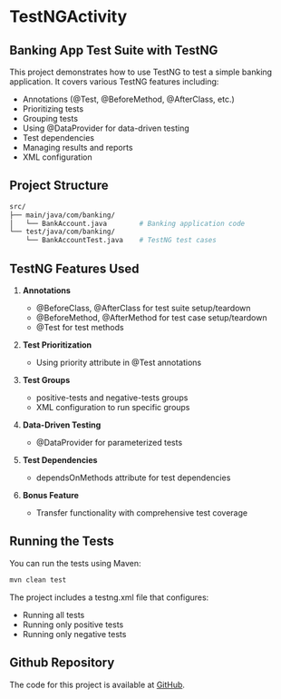 # TestNGActivity

## Banking App Test Suite with TestNG

This project demonstrates how to use TestNG to test a simple banking application. It covers various TestNG features including:

- Annotations (@Test, @BeforeMethod, @AfterClass, etc.)
- Prioritizing tests
- Grouping tests
- Using @DataProvider for data-driven testing
- Test dependencies
- Managing results and reports
- XML configuration

## Project Structure

```bash
src/
├── main/java/com/banking/
│   └── BankAccount.java        # Banking application code
└── test/java/com/banking/
    └── BankAccountTest.java    # TestNG test cases
```

## TestNG Features Used

1. **Annotations**
   - @BeforeClass, @AfterClass for test suite setup/teardown
   - @BeforeMethod, @AfterMethod for test case setup/teardown
   - @Test for test methods

2. **Test Prioritization**
   - Using priority attribute in @Test annotations

3. **Test Groups**
   - positive-tests and negative-tests groups
   - XML configuration to run specific groups

4. **Data-Driven Testing**
   - @DataProvider for parameterized tests

5. **Test Dependencies**
   - dependsOnMethods attribute for test dependencies

6. **Bonus Feature**
   - Transfer functionality with comprehensive test coverage

## Running the Tests

You can run the tests using Maven:

```bash
mvn clean test
```

The project includes a testng.xml file that configures:

- Running all tests
- Running only positive tests
- Running only negative tests

## Github Repository

The code for this project is available at [GitHub](https://github.com/yourusername/TestNGActivity).
